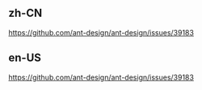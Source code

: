 ## zh-CN

https://github.com/ant-design/ant-design/issues/39183

## en-US

https://github.com/ant-design/ant-design/issues/39183
